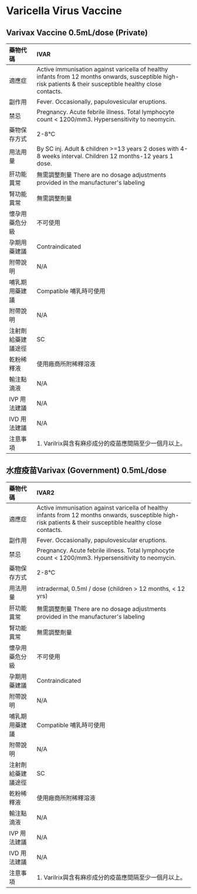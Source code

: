 # Varicella Virus Vaccine

## Varivax Vaccine 0.5mL/dose (Private)

| 藥物代碼           | IVAR                                                                                                                                                        |
|:-------------------|:------------------------------------------------------------------------------------------------------------------------------------------------------------|
| 適應症             | Active immunisation against varicella of healthy infants from 12 months onwards, susceptible high-risk patients & their susceptible healthy close contacts. |
| 副作用             | Fever. Occasionally, papulovesicular eruptions.                                                                                                             |
| 禁忌               | Pregnancy. Acute febrile illness. Total lymphocyte count < 1200/mm3. Hypersensitivity to neomycin.                                                          |
| 藥物保存方式       | 2-8℃                                                                                                                                                        |
| 用法用量           | By SC inj. Adult & children >=13 years 2 doses with 4-8 weeks interval. Children 12 months-12 years 1 dose.                                                 |
| 肝功能異常         | 無需調整劑量  There are no dosage adjustments provided in the manufacturer's labeling                                                                       |
| 腎功能異常         | 無需調整劑量                                                                                                                                                |
| 懷孕用藥危分級     | 不可使用                                                                                                                                                    |
| 孕期用藥建議       | Contraindicated                                                                                                                                             |
| 附帶說明           | N/A                                                                                                                                                         |
| 哺乳期用藥建議     | Compatible 哺乳時可使用                                                                                                                                     |
| 附帶說明           | N/A                                                                                                                                                         |
| 注射劑給藥建議途徑 | SC                                                                                                                                                          |
| 乾粉稀釋液         | 使用廠商所附稀釋溶液                                                                                                                                        |
| 輸注點滴液         | N/A                                                                                                                                                         |
| IVP 用法建議       | N/A                                                                                                                                                         |
| IVD 用法建議       | N/A                                                                                                                                                         |
| 注意事項           | 1. Varilrix與含有麻疹成分的疫苗應間隔至少一個月以上。                                                                                                       |

## 水痘疫苗Varivax (Government) 0.5mL/dose

| 藥物代碼           | IVAR2                                                                                                                                                       |
|:-------------------|:------------------------------------------------------------------------------------------------------------------------------------------------------------|
| 適應症             | Active immunisation against varicella of healthy infants from 12 months onwards, susceptible high-risk patients & their susceptible healthy close contacts. |
| 副作用             | Fever. Occasionally, papulovesicular eruptions.                                                                                                             |
| 禁忌               | Pregnancy. Acute febrile illness. Total lymphocyte count < 1200/mm3. Hypersensitivity to neomycin.                                                          |
| 藥物保存方式       | 2-8℃                                                                                                                                                        |
| 用法用量           | intradermal, 0.5ml / dose (children > 12 months, < 12 yrs)                                                                                                  |
| 肝功能異常         | 無需調整劑量  There are no dosage adjustments provided in the manufacturer's labeling                                                                       |
| 腎功能異常         | 無需調整劑量                                                                                                                                                |
| 懷孕用藥危分級     | 不可使用                                                                                                                                                    |
| 孕期用藥建議       | Contraindicated                                                                                                                                             |
| 附帶說明           | N/A                                                                                                                                                         |
| 哺乳期用藥建議     | Compatible 哺乳時可使用                                                                                                                                     |
| 附帶說明           | N/A                                                                                                                                                         |
| 注射劑給藥建議途徑 | SC                                                                                                                                                          |
| 乾粉稀釋液         | 使用廠商所附稀釋溶液                                                                                                                                        |
| 輸注點滴液         | N/A                                                                                                                                                         |
| IVP 用法建議       | N/A                                                                                                                                                         |
| IVD 用法建議       | N/A                                                                                                                                                         |
| 注意事項           | 1. Varilrix與含有麻疹成分的疫苗應間隔至少一個月以上。                                                                                                       |

